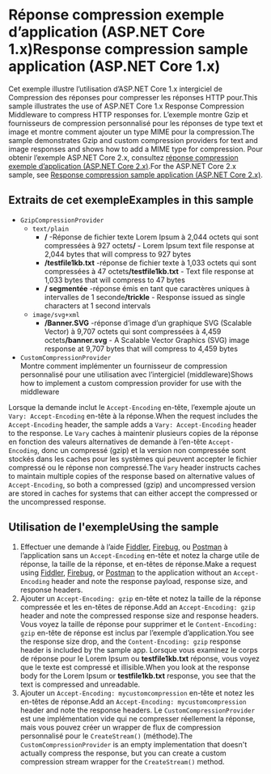 # <a name="response-compression-sample-application-aspnet-core-1x"></a><span data-ttu-id="8bec4-101">Réponse compression exemple d’application (ASP.NET Core 1.x)</span><span class="sxs-lookup"><span data-stu-id="8bec4-101">Response compression sample application (ASP.NET Core 1.x)</span></span>

<span data-ttu-id="8bec4-102">Cet exemple illustre l’utilisation d’ASP.NET Core 1.x intergiciel de Compression des réponses pour compresser les réponses HTTP pour.</span><span class="sxs-lookup"><span data-stu-id="8bec4-102">This sample illustrates the use of ASP.NET Core 1.x Response Compression Middleware to compress HTTP responses for.</span></span> <span data-ttu-id="8bec4-103">L’exemple montre Gzip et fournisseurs de compression personnalisé pour les réponses de type text et image et montre comment ajouter un type MIME pour la compression.</span><span class="sxs-lookup"><span data-stu-id="8bec4-103">The sample demonstrates Gzip and custom compression providers for text and image responses and shows how to add a MIME type for compression.</span></span> <span data-ttu-id="8bec4-104">Pour obtenir l’exemple ASP.NET Core 2.x, consultez [réponse compression exemple d’application (ASP.NET Core 2.x)](https://github.com/aspnet/Docs/tree/master/aspnetcore/performance/response-compression/samples/2.x).</span><span class="sxs-lookup"><span data-stu-id="8bec4-104">For the ASP.NET Core 2.x sample, see [Response compression sample application (ASP.NET Core 2.x)](https://github.com/aspnet/Docs/tree/master/aspnetcore/performance/response-compression/samples/2.x).</span></span>

## <a name="examples-in-this-sample"></a><span data-ttu-id="8bec4-105">Extraits de cet exemple</span><span class="sxs-lookup"><span data-stu-id="8bec4-105">Examples in this sample</span></span>

* `GzipCompressionProvider`
  * `text/plain`
    * <span data-ttu-id="8bec4-106">**/** -Réponse de fichier texte Lorem Ipsum à 2,044 octets qui sont compressées à 927 octets</span><span class="sxs-lookup"><span data-stu-id="8bec4-106">**/** - Lorem Ipsum text file response at 2,044 bytes that will compress to 927 bytes</span></span>
    * <span data-ttu-id="8bec4-107">**/testfile1kb.txt** -réponse de fichier texte à 1,033 octets qui sont compressées à 47 octets</span><span class="sxs-lookup"><span data-stu-id="8bec4-107">**/testfile1kb.txt** - Text file response at 1,033 bytes that will compress to 47 bytes</span></span>
    * <span data-ttu-id="8bec4-108">**/ segmentée** -réponse émis en tant que caractères uniques à intervalles de 1 seconde</span><span class="sxs-lookup"><span data-stu-id="8bec4-108">**/trickle** - Response issued as single characters at 1 second intervals</span></span>
  * `image/svg+xml`
    * <span data-ttu-id="8bec4-109">**/Banner.SVG** -réponse d’image d’un graphique SVG (Scalable Vector) à 9,707 octets qui sont compressées à 4,459 octets</span><span class="sxs-lookup"><span data-stu-id="8bec4-109">**/banner.svg** - A Scalable Vector Graphics (SVG) image response at 9,707 bytes that will compress to 4,459 bytes</span></span>
* `CustomCompressionProvider`<br><span data-ttu-id="8bec4-110">Montre comment implémenter un fournisseur de compression personnalisé pour une utilisation avec l’intergiciel (middleware)</span><span class="sxs-lookup"><span data-stu-id="8bec4-110">Shows how to implement a custom compression provider for use with the middleware</span></span>

<span data-ttu-id="8bec4-111">Lorsque la demande inclut le `Accept-Encoding` en-tête, l’exemple ajoute un `Vary: Accept-Encoding` en-tête à la réponse.</span><span class="sxs-lookup"><span data-stu-id="8bec4-111">When the request includes the `Accept-Encoding` header, the sample adds a `Vary: Accept-Encoding` header to the response.</span></span> <span data-ttu-id="8bec4-112">Le `Vary` caches à maintenir plusieurs copies de la réponse en fonction des valeurs alternatives de demande à l’en-tête `Accept-Encoding`, donc un compressé (gzip) et la version non compressée sont stockés dans les caches pour les systèmes qui peuvent accepter le fichier compressé ou le réponse non compressé.</span><span class="sxs-lookup"><span data-stu-id="8bec4-112">The `Vary` header instructs caches to maintain multiple copies of the response based on alternative values of `Accept-Encoding`, so both a compressed (gzip) and uncompressed version are stored in caches for systems that can either accept the compressed or the uncompressed response.</span></span>

## <a name="using-the-sample"></a><span data-ttu-id="8bec4-113">Utilisation de l'exemple</span><span class="sxs-lookup"><span data-stu-id="8bec4-113">Using the sample</span></span>

1. <span data-ttu-id="8bec4-114">Effectuer une demande à l’aide [Fiddler](http://www.telerik.com/fiddler), [Firebug](http://getfirebug.com/), ou [Postman](https://www.getpostman.com/) à l’application sans un `Accept-Encoding` en-tête et notez la charge utile de réponse, la taille de la réponse, et en-têtes de réponse.</span><span class="sxs-lookup"><span data-stu-id="8bec4-114">Make a request using [Fiddler](http://www.telerik.com/fiddler), [Firebug](http://getfirebug.com/), or [Postman](https://www.getpostman.com/) to the application without an `Accept-Encoding` header and note the response payload, response size, and response headers.</span></span>
1. <span data-ttu-id="8bec4-115">Ajouter un `Accept-Encoding: gzip` en-tête et notez la taille de la réponse compressée et les en-têtes de réponse.</span><span class="sxs-lookup"><span data-stu-id="8bec4-115">Add an `Accept-Encoding: gzip` header and note the compressed response size and response headers.</span></span> <span data-ttu-id="8bec4-116">Vous voyez la taille de réponse pour supprimer et le `Content-Encoding: gzip` en-tête de réponse est inclus par l’exemple d’application.</span><span class="sxs-lookup"><span data-stu-id="8bec4-116">You see the response size drop, and the `Content-Encoding: gzip` response header is included by the sample app.</span></span> <span data-ttu-id="8bec4-117">Lorsque vous examinez le corps de réponse pour le Lorem Ipsum ou **testfile1kb.txt** réponse, vous voyez que le texte est compressé et illisible.</span><span class="sxs-lookup"><span data-stu-id="8bec4-117">When you look at the response body for the Lorem Ipsum or **testfile1kb.txt** response, you see that the text is compressed and unreadable.</span></span>
1. <span data-ttu-id="8bec4-118">Ajouter un `Accept-Encoding: mycustomcompression` en-tête et notez les en-têtes de réponse.</span><span class="sxs-lookup"><span data-stu-id="8bec4-118">Add an `Accept-Encoding: mycustomcompression` header and note the response headers.</span></span> <span data-ttu-id="8bec4-119">Le `CustomCompressionProvider` est une implémentation vide qui ne compresser réellement la réponse, mais vous pouvez créer un wrapper de flux de compression personnalisé pour le `CreateStream()` (méthode).</span><span class="sxs-lookup"><span data-stu-id="8bec4-119">The `CustomCompressionProvider` is an empty implementation that doesn't actually compress the response, but you can create a custom compression stream wrapper for the `CreateStream()` method.</span></span>
